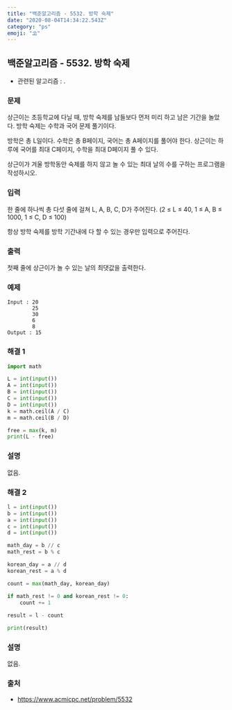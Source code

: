 ```yaml
---
title: "백준알고리즘 - 5532. 방학 숙제"
date: "2020-08-04T14:34:22.543Z"
category: "ps"
emoji: "⛱️"
---
```


## 백준알고리즘 - 5532. 방학 숙제

- 관련된 알고리즘 : .

### 문제

상근이는 초등학교에 다닐 때, 방학 숙제를 남들보다 먼저 미리 하고 남은 기간을 놀았다. 방학 숙제는 수학과 국어 문제 풀기이다.

방학은 총 L일이다. 수학은 총 B페이지, 국어는 총 A페이지를 풀어야 한다. 상근이는 하루에 국어를 최대 C페이지, 수학을 최대 D페이지 풀 수 있다.

상근이가 겨울 방학동안 숙제를 하지 않고 놀 수 있는 최대 날의 수를 구하는 프로그램을 작성하시오.

### 입력

한 줄에 하나씩 총 다섯 줄에 걸쳐 L, A, B, C, D가 주어진다. (2 ≤ L ≤ 40, 1 ≤ A, B ≤ 1000, 1 ≤ C, D ≤ 100)

항상 방학 숙제를 방학 기간내에 다 할 수 있는 경우만 입력으로 주어진다.

### 출력

첫째 줄에 상근이가 놀 수 있는 날의 최댓값을 출력한다.

### 예제

```
Input : 20
        25
        30
        6
        8
Output : 15
```

### 해결 1

```python
import math

L = int(input())
A = int(input())
B = int(input())
C = int(input())
D = int(input())
k = math.ceil(A / C)
m = math.ceil(B / D)

free = max(k, m)
print(L - free)
```

### 설명

없음.

### 해결 2

```python
l = int(input())
b = int(input())
a = int(input())
c = int(input())
d = int(input())

math_day = b // c
math_rest = b % c

korean_day = a // d
korean_rest = a % d 

count = max(math_day, korean_day)

if math_rest != 0 and korean_rest != 0:
    count += 1 
    
result = l - count 

print(result)
```

### 설명

없음.

### 출처

- https://www.acmicpc.net/problem/5532
